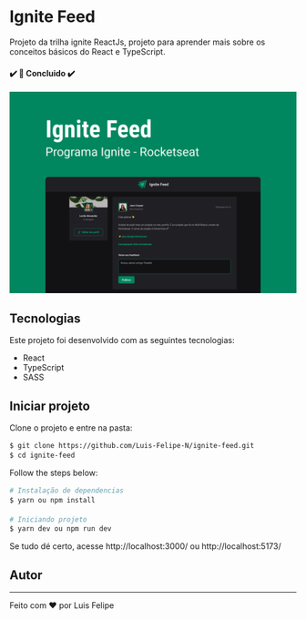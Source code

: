 # Ignite Feed

Projeto da trilha ignite ReactJs, projeto para aprender mais sobre os conceitos básicos do React e TypeScript.


#### ✔️ 🚀 Concluido  ✔️

![Ignite Feed](src/assets/Capa.png)


## Tecnologias

Este projeto foi desenvolvido com as seguintes tecnologias:

- React
- TypeScript
- SASS

## Iniciar projeto

Clone o projeto e entre na pasta:

```bash
$ git clone https://github.com/Luis-Felipe-N/ignite-feed.git
$ cd ignite-feed
```


Follow the steps below:
```bash
# Instalação de dependencias
$ yarn ou npm install

# Iniciando projeto
$ yarn dev ou npm run dev
```
Se tudo dé certo, acesse http://localhost:3000/ ou http://localhost:5173/

## Autor
---

Feito com ❤️ por Luis Felipe
